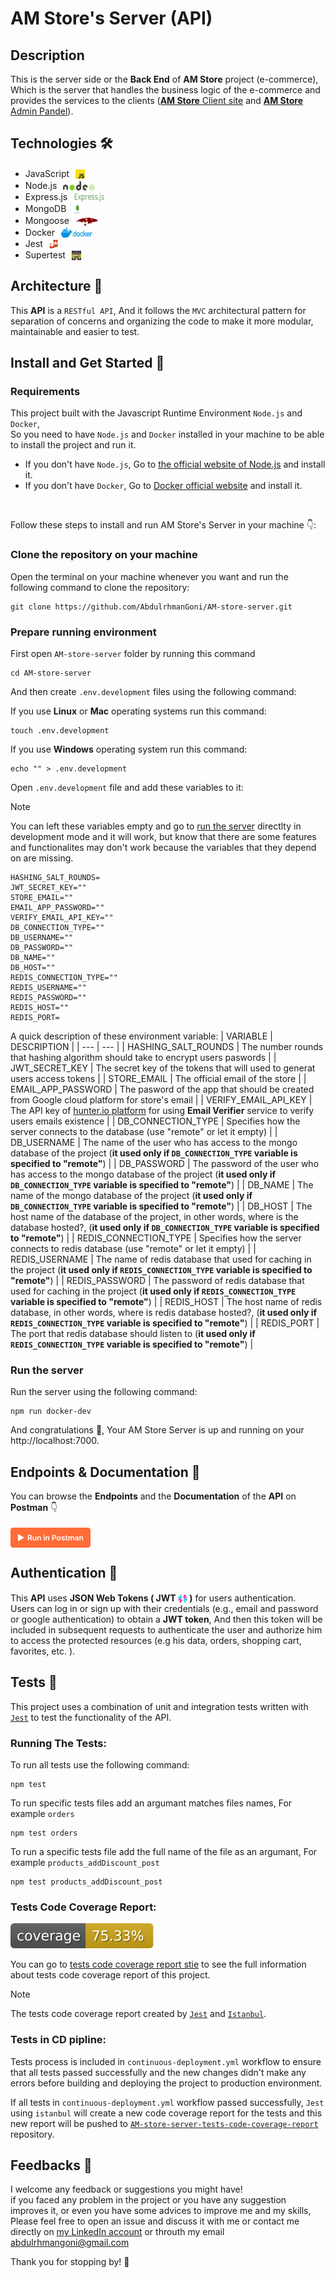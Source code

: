 # AM Store's Server (API)

## Description

This is the server side or the **Back End** of **AM Store** project (e-commerce), <br>
Which is the server that handles the business logic of the e-commerce and provides the services to the clients
([**AM Store** Client site](https://github.com/AbdulrhmanGoni/AM-store-client) and
[**AM Store** Admin Pandel](https://github.com/AbdulrhmanGoni/AM-store-admin)).

## Technologies :hammer_and_wrench:

- JavaScript <img src="./icons_readme/javascript.svg" style="width: 15px;height: 15px; transform: translate(6px, 3px)">
- Node.js <img src="./icons_readme/nodejs.svg" style="width: 50px;height: 16px; transform: translate(6px, 3px)">
- Express.js <img src="./icons_readme/express.jpg" style="width: 50px;height: 15px; transform: translate(6px, 3px)">
- MongoDB <img src="./icons_readme/mongodb.svg" style="width: 16px;height: 16px; transform: translate(6px, 3px)">
- Mongoose <img src="./icons_readme/mongoose.png" style="width: 36px;height: 16px; transform: translate(6px, 3px)">
- Docker <img src="./icons_readme/docker.svg" style="width: 50px;height: 16px; transform: translate(6px, 3px)">
- Jest <img src="./icons_readme/jest.svg" style="width: 15px;height: 15px; transform: translate(6px, 3px)">
- Supertest <img src="./icons_readme/supertest.png" style="width: 15px;height: 15px; transform: translate(6px, 3px)">

## Architecture :memo:

This **API** is a `RESTful API`, And it follows the `MVC` architectural pattern for separation of concerns and organizing the code to make it more modular, maintainable and easier to test.

## Install and Get Started :rocket:

### Requirements

This project built with the Javascript Runtime Environment `Node.js` and `Docker`, <br>
So you need to have `Node.js` and `Docker` installed in your machine to be able to install the project and run it. <br>

- If you don't have `Node.js`, Go to [the official website of Node.js](https://nodejs.org/en/download) and install it. <br>
- If you don't have `Docker`, Go to [Docker official website](https://docs.docker.com/engine/install/) and install it.

<br>

Follow these steps to install and run AM Store's Server in your machine :point_down::

### Clone the repository on your machine

Open the terminal on your machine whenever you want and run the following command to clone the repository:

```
git clone https://github.com/AbdulrhmanGoni/AM-store-server.git
```

### Prepare running environment

First open `AM-store-server` folder by running this command

```
cd AM-store-server
```

And then create `.env.development` files using the following command:

If you use **Linux** or **Mac** operating systems run this command:

```
touch .env.development
```

If you use **Windows** operating system run this command:

```
echo "" > .env.development
```

Open `.env.development` file and add these variables to it:

> [!NOTE]
> You can left these variables empty and go to [run the server](#run-the-server) directlty in development mode
> and it will work, but know that there are some features and functionalites may don't work because the variables
> that they depend on are missing.

```
HASHING_SALT_ROUNDS=
JWT_SECRET_KEY=""
STORE_EMAIL=""
EMAIL_APP_PASSWORD=""
VERIFY_EMAIL_API_KEY=""
DB_CONNECTION_TYPE=""
DB_USERNAME=""
DB_PASSWORD=""
DB_NAME=""
DB_HOST=""
REDIS_CONNECTION_TYPE=""
REDIS_USERNAME=""
REDIS_PASSWORD=""
REDIS_HOST=""
REDIS_PORT=
```

A quick description of these environment variable:
| VARIABLE | DESCRIPTION |
| --- | --- |
| HASHING_SALT_ROUNDS | The number rounds that hashing algorithm should take to encrypt users paswords |
| JWT_SECRET_KEY | The secret key of the tokens that will used to generat users access tokens |
| STORE_EMAIL | The official email of the store |
| EMAIL_APP_PASSWORD | The pasword of the app that should be created from Google cloud platform for store's email |
| VERIFY_EMAIL_API_KEY | The API key of [hunter.io platform](https://hunter.io/) for using **Email Verifier** service to verify users emails existence |
| DB_CONNECTION_TYPE | Specifies how the server connects to the database (use "remote" or let it empty) |
| DB_USERNAME | The name of the user who has access to the mongo database of the project (**it used only if `DB_CONNECTION_TYPE` variable is specified to "remote"**) |
| DB_PASSWORD | The password of the user who has access to the mongo database of the project (**it used only if `DB_CONNECTION_TYPE` variable is specified to "remote"**) |
| DB_NAME | The name of the mongo database of the project (**it used only if `DB_CONNECTION_TYPE` variable is specified to "remote"**) |
| DB_HOST | The host name of the database of the project, in other words, where is the database hosted?, (**it used only if `DB_CONNECTION_TYPE` variable is specified to "remote"**) |
| REDIS_CONNECTION_TYPE | Specifies how the server connects to redis database (use "remote" or let it empty) |
| REDIS_USERNAME | The name of redis database that used for caching in the project (**it used only if `REDIS_CONNECTION_TYPE` variable is specified to "remote"**) |
| REDIS_PASSWORD | The password of redis database that used for caching in the project (**it used only if `REDIS_CONNECTION_TYPE` variable is specified to "remote"**) |
| REDIS_HOST | The host name of redis database, in other words, where is redis database hosted?, (**it used only if `REDIS_CONNECTION_TYPE` variable is specified to "remote"**) |
| REDIS_PORT | The port that redis database should listen to (**it used only if `REDIS_CONNECTION_TYPE` variable is specified to "remote"**) |

### Run the server

Run the server using the following command:

```
npm run docker-dev
```

And congratulations 🎉, Your AM Store Server is up and running on your http://localhost:7000.

## Endpoints & Documentation :ledger:

You can browse the **Endpoints** and the **Documentation** of the **API** on **Postman** :point_down:

[<img src="./icons_readme/postman-button.svg" alt="Run In Postman" style="width: 128px; height: 32px; transform: translateY(4px)">](https://app.getpostman.com/run-collection/27040994-2b37c7cf-3a2d-4022-9dfa-6b850399d269?action=collection%2Ffork&source=rip_markdown&collection-url=entityId%3D27040994-2b37c7cf-3a2d-4022-9dfa-6b850399d269%26entityType%3Dcollection%26workspaceId%3Db9135996-e8d9-4c02-bc81-d0b278bfc9ff)

## Authentication :key:

This **API** uses **JSON Web Tokens ( JWT <img src="./icons_readme/jwt.svg" alt="JWT Icon" style="width: 15px; height: 15px; transform: translateY(3px)"> )** for users authentication. <br>
Users can log in or sign up with their credentials (e.g., email and password or google authentication)
to obtain a **JWT token**, And then this token will be included in subsequent requests to authenticate the user
and authorize him to access the protected resources (e.g his data, orders, shopping cart, favorites, etc. ).

## Tests :test_tube:

This project uses a combination of unit and integration tests written with [`Jest`](https://jestjs.io)
to test the functionality of the API.

### Running The Tests:

To run all tests use the following command:

```
npm test
```

To run specific tests files add an argumant matches files names, For example `orders`

```
npm test orders
```

To run a specific tests file add the full name of the file as an argumant, For example `products_addDiscount_post`

```
npm test products_addDiscount_post
```

### Tests Code Coverage Report:

![code coverage badges](https://raw.githubusercontent.com/AbdulrhmanGoni/AM-store-server-tests-code-coverage-report/main/tests-code-coverage-report/badges.svg)

You can go to [tests code coverage report stie](https://abdulrhmangoni.github.io/AM-store-server-tests-code-coverage-report) to see the full information about tests code coverage report of this project. <br>

> [!NOTE]
> The tests code coverage report created by [`Jest`](https://jestjs.io) and [`Istanbul`](https://istanbul.js.org/).

### Tests in CD pipline:

Tests process is included in `continuous-deployment.yml` workflow to ensure that all tests passed successfully
and the new changes didn't make any errors before building and deploying the project to production environment.

If all tests in `continuous-deployment.yml` workflow passed successfully, `Jest` using `istanbul` will create
a new code coverage report for the tests and this new report will be pushed to [`AM-store-server-tests-code-coverage-report`](https://github.com/AbdulrhmanGoni/AM-store-server-tests-code-coverage-report) repository.

## Feedbacks :incoming_envelope:

I welcome any feedback or suggestions you might have! <br>
if you faced any problem in the project or you have any suggestion improves it,
or even you have some advices to improve me and my skills, <br>
Please feel free to open an issue and discuss it with me or contact me directly on [my LinkedIn account](https://www.linkedin.com/in/abdulrhman-goni-857a36275/)
or throuth my email abdulrhmangoni@gmail.com

Thank you for stopping by! 🌟
